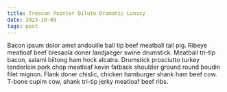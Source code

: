 ```yaml
---
title: Treason Pointer Dilute Dramatic Lunacy
date: 2023-10-09
tags: post
---
```


Bacon ipsum dolor amet andouille ball tip beef meatball tail pig.  Ribeye meatloaf beef bresaola doner landjaeger swine drumstick.  Meatball tri-tip bacon, salami biltong ham hock alcatra.  Drumstick prosciutto turkey tenderloin pork chop meatloaf kevin fatback shoulder ground round boudin filet mignon.  Flank doner chislic, chicken hamburger shank ham beef cow.  T-bone cupim cow, shank tri-tip jerky meatloaf beef ribs.